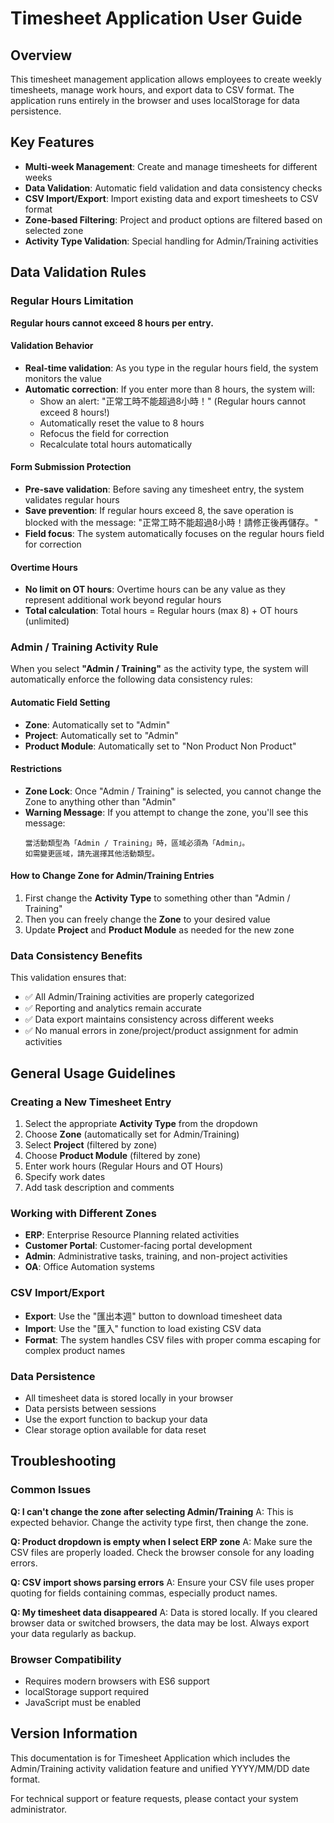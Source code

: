 # Timesheet Application User Guide

## Overview

This timesheet management application allows employees to create weekly timesheets, manage work hours, and export data to CSV format. The application runs entirely in the browser and uses localStorage for data persistence.

## Key Features

- **Multi-week Management**: Create and manage timesheets for different weeks
- **Data Validation**: Automatic field validation and data consistency checks
- **CSV Import/Export**: Import existing data and export timesheets to CSV format
- **Zone-based Filtering**: Project and product options are filtered based on selected zone
- **Activity Type Validation**: Special handling for Admin/Training activities

## Data Validation Rules

### Regular Hours Limitation

**Regular hours cannot exceed 8 hours per entry.**

#### Validation Behavior
- **Real-time validation**: As you type in the regular hours field, the system monitors the value
- **Automatic correction**: If you enter more than 8 hours, the system will:
  - Show an alert: "正常工時不能超過8小時！" (Regular hours cannot exceed 8 hours!)
  - Automatically reset the value to 8 hours
  - Refocus the field for correction
  - Recalculate total hours automatically

#### Form Submission Protection
- **Pre-save validation**: Before saving any timesheet entry, the system validates regular hours
- **Save prevention**: If regular hours exceed 8, the save operation is blocked with the message: "正常工時不能超過8小時！請修正後再儲存。"
- **Field focus**: The system automatically focuses on the regular hours field for correction

#### Overtime Hours
- **No limit on OT hours**: Overtime hours can be any value as they represent additional work beyond regular hours
- **Total calculation**: Total hours = Regular hours (max 8) + OT hours (unlimited)

### Admin / Training Activity Rule

When you select **"Admin / Training"** as the activity type, the system will automatically enforce the following data consistency rules:

#### Automatic Field Setting
- **Zone**: Automatically set to "Admin"
- **Project**: Automatically set to "Admin"  
- **Product Module**: Automatically set to "Non Product Non Product"

#### Restrictions
- **Zone Lock**: Once "Admin / Training" is selected, you cannot change the Zone to anything other than "Admin"
- **Warning Message**: If you attempt to change the zone, you'll see this message:
  ```
  當活動類型為「Admin / Training」時，區域必須為「Admin」。
  如需變更區域，請先選擇其他活動類型。
  ```

#### How to Change Zone for Admin/Training Entries
1. First change the **Activity Type** to something other than "Admin / Training"
2. Then you can freely change the **Zone** to your desired value
3. Update **Project** and **Product Module** as needed for the new zone

### Data Consistency Benefits
This validation ensures that:
- ✅ All Admin/Training activities are properly categorized
- ✅ Reporting and analytics remain accurate
- ✅ Data export maintains consistency across different weeks
- ✅ No manual errors in zone/project/product assignment for admin activities

## General Usage Guidelines

### Creating a New Timesheet Entry
1. Select the appropriate **Activity Type** from the dropdown
2. Choose **Zone** (automatically set for Admin/Training)
3. Select **Project** (filtered by zone)
4. Choose **Product Module** (filtered by zone)
5. Enter work hours (Regular Hours and OT Hours)
6. Specify work dates
7. Add task description and comments

### Working with Different Zones
- **ERP**: Enterprise Resource Planning related activities
- **Customer Portal**: Customer-facing portal development
- **Admin**: Administrative tasks, training, and non-project activities
- **OA**: Office Automation systems

### CSV Import/Export
- **Export**: Use the "匯出本週" button to download timesheet data
- **Import**: Use the "匯入" function to load existing CSV data
- **Format**: The system handles CSV files with proper comma escaping for complex product names

### Data Persistence
- All timesheet data is stored locally in your browser
- Data persists between sessions
- Use the export function to backup your data
- Clear storage option available for data reset

## Troubleshooting

### Common Issues

**Q: I can't change the zone after selecting Admin/Training**
A: This is expected behavior. Change the activity type first, then change the zone.

**Q: Product dropdown is empty when I select ERP zone**
A: Make sure the CSV files are properly loaded. Check the browser console for any loading errors.

**Q: CSV import shows parsing errors**
A: Ensure your CSV file uses proper quoting for fields containing commas, especially product names.

**Q: My timesheet data disappeared**
A: Data is stored locally. If you cleared browser data or switched browsers, the data may be lost. Always export your data regularly as backup.

### Browser Compatibility
- Requires modern browsers with ES6 support
- localStorage support required
- JavaScript must be enabled

## Version Information

This documentation is for Timesheet Application which includes the Admin/Training activity validation feature and unified YYYY/MM/DD date format.

For technical support or feature requests, please contact your system administrator.